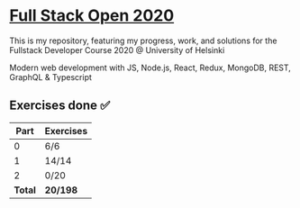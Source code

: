 # [Full Stack Open 2020](https://fullstackopen.com/en/)

This is my repository, featuring my progress, work, and solutions for the Fullstack Developer Course 2020 @ University of Helsinki

Modern web development with JS, Node.js, React, Redux, MongoDB, REST, GraphQL & Typescript

## Exercises done :white_check_mark:

| Part      | Exercises  |
| --------- | ---------- |
| 0         | 6/6        |
| 1         | 14/14      |
| 2         | 0/20       |
| **Total** | **20/198** |
